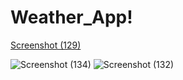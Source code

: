 # Weather_App!
[Screenshot (129)](https://user-images.githubusercontent.com/122090077/232209824-90a2034f-8ccc-4152-8e5e-7f2623570141.png)

![Screenshot (134)](https://user-images.githubusercontent.com/122090077/232209846-17238da8-cfdd-4c38-b362-e336a2fa9de0.png)
![Screenshot (132)](https://user-images.githubusercontent.com/122090077/232209865-1c966dc9-9db5-4f15-8c0d-b794814f4ba4.png)
